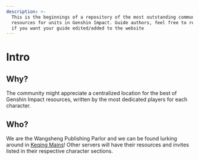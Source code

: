 ```yaml
---
description: >-
  This is the beginnings of a repository of the most outstanding community
  resources for units in Genshin Impact. Guide authors, feel free to reach out
  if you want your guide edited/added to the website
---
```


# Intro

## Why?

The community might appreciate a centralized location for the best of Genshin Impact resources, written by the most dedicated players for each character.

## Who?

We are the Wangsheng Publishing Parlor and we can be found lurking around in [Keqing Mains](https://discord.com/invite/Keqing)! Other servers will have their resources and invites listed in their respective character sections.


